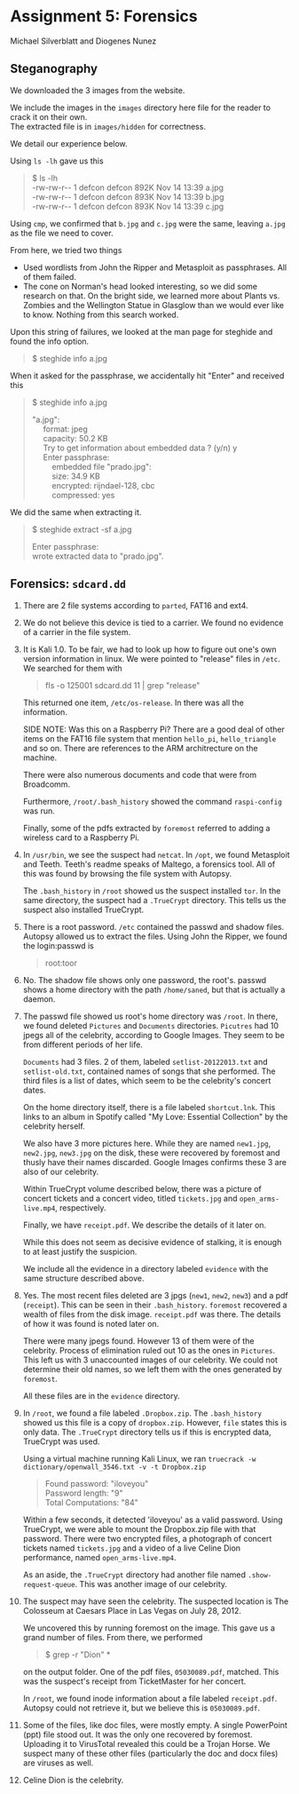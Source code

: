 Assignment 5: Forensics
=======================
Michael Silverblatt and Diogenes Nunez

Steganography
---------------

We downloaded the 3 images from the website. 

We include the images in the `images` directory here file for the reader to crack it on their own.<br>
The extracted file is in `images/hidden` for correctness.

We detail our experience below.

Using `ls -lh` gave us this

> $ ls -lh<br>
> -rw-rw-r-- 1 defcon defcon 892K Nov 14 13:39 a.jpg<br>
> -rw-rw-r-- 1 defcon defcon 893K Nov 14 13:39 b.jpg<br>
> -rw-rw-r-- 1 defcon defcon 893K Nov 14 13:39 c.jpg

Using `cmp`, we confirmed that `b.jpg` and `c.jpg` were the same, leaving `a.jpg`
as the file we need to cover.

From here, we tried two things

- Used wordlists from John the Ripper and Metasploit as passphrases.
  All of them failed.
- The cone on Norman's head looked interesting, so we did some research
  on that. On the bright side, we learned more about Plants vs. Zombies
  and the Wellington Statue in Glasglow than we would ever like to know. 
  Nothing from this search worked.

Upon this string of failures, we looked at the man page for steghide and
found the info option.

> $ steghide info a.jpg

When it asked for the passphrase, we accidentally hit "Enter" and received
this

>  $ steghide info a.jpg 
>  
>  "a.jpg":<br>
>  &nbsp;&nbsp;&nbsp;&nbsp; format: jpeg<br>
>  &nbsp;&nbsp;&nbsp;&nbsp; capacity: 50.2 KB<br>
>  &nbsp;&nbsp;&nbsp;&nbsp; Try to get information about embedded data ? (y/n) y<br>
>  &nbsp;&nbsp;&nbsp;&nbsp; Enter passphrase: <br>
>  &nbsp;&nbsp;&nbsp;&nbsp;&nbsp;&nbsp;&nbsp;&nbsp; embedded file "prado.jpg":<br>
>  &nbsp;&nbsp;&nbsp;&nbsp;&nbsp;&nbsp;&nbsp;&nbsp; size: 34.9 KB<br>
>  &nbsp;&nbsp;&nbsp;&nbsp;&nbsp;&nbsp;&nbsp;&nbsp; encrypted: rijndael-128, cbc<br>
>  &nbsp;&nbsp;&nbsp;&nbsp;&nbsp;&nbsp;&nbsp;&nbsp; compressed: yes<br>

We did the same when extracting it.

> $ steghide extract -sf a.jpg
>
> Enter passphrase: <br>
> wrote extracted data to "prado.jpg".


Forensics: `sdcard.dd`
---------------------

1. There are 2 file systems according to `parted`, FAT16 and ext4.
2. We do not believe this device is tied to a carrier. We found no evidence
   of a carrier in the file system.
3. It is Kali 1.0. To be fair, we had to look up how to figure out one's own
   version information in linux. We were pointed to "release" files in `/etc`.
   We searched for them with

   > fls -o 125001 sdcard.dd 11 | grep "release"
   
   This returned one item, `/etc/os-release`. In there was all the information.

   SIDE NOTE: Was this on a Raspberry Pi?
   There are a good deal of other items on the FAT16 file system that mention `hello_pi`,
   `hello_triangle` and so on. There are references to the ARM architrecture on the machine.
   
   There were also numerous documents and code that were from Broadcomm. 
   
   Furthermore, `/root/.bash_history` showed the command `raspi-config` was run.
   
   Finally, some of the pdfs extracted by `foremost` referred to adding a wireless
   card to a Raspberry Pi.
4. In `/usr/bin`, we see the suspect had `netcat`.
   In `/opt`, we found Metasploit and Teeth. Teeth's readme speaks of Maltego,
   a forensics tool. All of this was found by browsing the file system with Autopsy.

   The `.bash_history` in `/root` showed us the suspect installed `tor`.
   In the same directory, the suspect had a `.TrueCrypt` directory. This tells us
   the suspect also installed TrueCrypt.
5. There is a root password. `/etc` contained the passwd and shadow files.
   Autopsy allowed us to extract the files. Using John the Ripper, we 
   found the login:passwd is

   > root:toor
   
6. No. The shadow file shows only one password, the root's. 
   passwd shows a home directory with the path `/home/saned`, but that is actually a daemon.
7. The passwd file showed us root's home directory was `/root`. In there, we
   found deleted `Pictures` and `Documents` directories. `Picutres` had 
   10 jpegs all of the celebrity, according to Google Images. They seem to
   be from different periods of her life. 

   `Documents` had 3 files. 2 of them, labeled `setlist-20122013.txt`
   and `setlist-old.txt`, contained names of songs that she performed. The third
   files is a list of dates, which seem to be the celebrity's concert dates.

   On the home directory itself, there is a file labeled `shortcut.lnk`. This
   links to an album in Spotify called "My Love: Essential Collection" by the celebrity herself.

   We also have 3 more pictures here. While they are named
   `new1.jpg`, `new2.jpg`, `new3.jpg` on the disk, these were recovered by
   foremost and thusly have their names discarded. Google Images confirms
   these 3 are also of our celebrity.

   Within TrueCrypt volume described below, there was a picture of concert tickets and a concert video,
   titled `tickets.jpg` and `open_arms-live.mp4`, respectively.

   Finally, we have `receipt.pdf`. We describe the details of it later on.

   While this does not seem as decisive evidence of stalking, it is enough
   to at least justify the suspicion.

   We include all the evidence in a directory labeled `evidence` with the
   same structure described above.

8. Yes. The most recent files deleted are 3 jpgs (`new1`, `new2`, `new3`) and a pdf (`receipt`).
   This can be seen in their `.bash_history`. 
   `foremost` recovered a wealth of files from the disk image. `receipt.pdf` was there. The details
   of how it was found is noted later on.
  
   There were many jpegs found. However 13 of them were of the celebrity. Process of elimination
   ruled out 10 as the ones in `Pictures`. This left us with 3 unaccounted images of our celebrity.
   We could not determine their old names, so we left them with the ones generated by `foremost`.

   All these files are in the `evidence` directory.

9. In `/root`, we found a file labeled `.Dropbox.zip`. The `.bash_history` showed us this file
   is a copy of `dropbox.zip`. However, `file` states this is only data. The
   `.TrueCrypt` directory tells us if this is encrypted data, TrueCrypt was used.

   Using a virtual machine running Kali Linux, we ran `truecrack -w dictionary/openwall_3546.txt -v -t Dropbox.zip`

   > Found password:			"iloveyou"<br>
   > Password length:			"9"<br>
   > Total Computations:		"84"

   Within a few seconds, it detected 'iloveyou' as a valid password. Using TrueCrypt, 
   we were able to mount the Dropbox.zip file with that password. There were two encrypted
   files, a photograph of concert tickets named `tickets.jpg` and a video of a live 
   Celine Dion performance, named `open_arms-live.mp4`. 
   
   As an aside, the `.TrueCrypt` directory had another file named `.show-request-queue`.
   This was another image of our celebrity.

10. The suspect may have seen the celebrity. The suspected location is
    The Colosseum at Caesars Place in Las Vegas on July 28, 2012. 

    We uncovered this by running foremost on the image. This gave us
    a grand number of files. From there, we performed

    > $ grep -r "Dion" *

    on the output folder. One of the pdf files, `05030089.pdf`, matched.
    This was the suspect's receipt from TicketMaster for her concert.
    
    In `/root`, we found inode information about a file labeled `receipt.pdf`. 
    Autopsy could not retrieve it, but we believe this is `05030089.pdf`.
11. Some of the files, like doc files, were mostly empty. A single PowerPoint (ppt) file stood out.
    It was the only one recovered by foremost. Uploading it to VirusTotal revealed this could be a Trojan Horse.
    We suspect many of these other files (particularly the doc and docx files) are viruses as well.
12. Celine Dion is the celebrity. 
